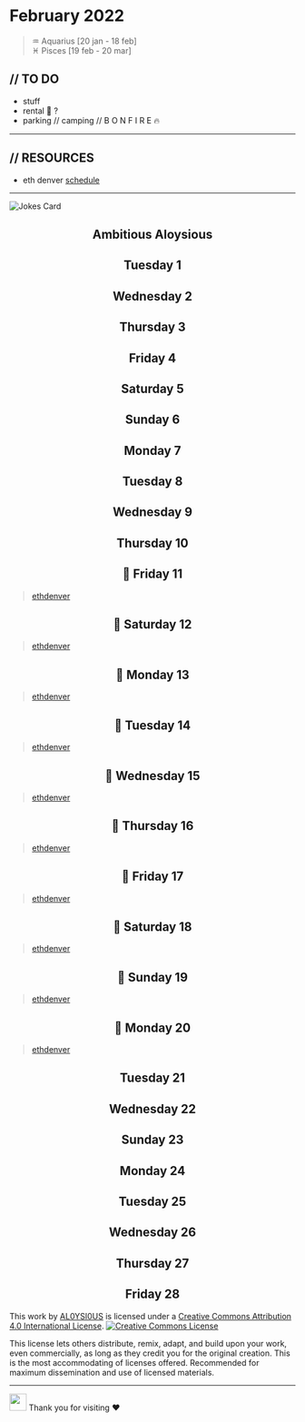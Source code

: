 # February 2022
> ♒ Aquarius [20 jan - 18 feb] <br>
> ♓ Pisces [19 feb - 20 mar]

## // TO DO
- stuff
- rental 🚙 ? 
- parking // camping // B O N F I R E 🔥
---

## // RESOURCES
- eth denver [schedule](https://www.ethdenver.com/home/#schedule)

---

![Jokes Card](https://readme-jokes.vercel.app/api)

<h2 align="center">Ambitious Aloysious</h2>


<h2 align="center"> Tuesday 1 </h2>
<h2 align="center"> Wednesday 2 </h2>
<h2 align="center"> Thursday 3 </h2>
<h2 align="center"> Friday 4 </h2>
<h2 align="center"> Saturday 5 </h2>
<h2 align="center"> Sunday 6 </h2>
<h2 align="center"> Monday 7 </h2>
<h2 align="center"> Tuesday 8 </h2>
<h2 align="center"> Wednesday 9 </h2>
<h2 align="center"> Thursday 10 </h2>
<h2 align="center">👾 Friday 11 </h2>

> [ethdenver](https://www.ethdenver.com) <br>

<h2 align="center">👾 Saturday 12 </h2>

> [ethdenver](https://www.ethdenver.com) <br>

<h2 align="center">👾 Monday 13 </h2>

> [ethdenver](https://www.ethdenver.com) <br>

<h2 align="center">👾 Tuesday 14 </h2>

> [ethdenver](https://www.ethdenver.com) <br>

<h2 align="center">👾 Wednesday 15 </h2>

> [ethdenver](https://www.ethdenver.com) <br>

<h2 align="center">👾 Thursday 16 </h2>

> [ethdenver](https://www.ethdenver.com) <br>

<h2 align="center">👾 Friday 17 </h2>

> [ethdenver](https://www.ethdenver.com) <br>

<h2 align="center">👾 Saturday 18 </h2>

> [ethdenver](https://www.ethdenver.com) <br>
  
<h2 align="center">👾 Sunday 19 </h2>

> [ethdenver](https://www.ethdenver.com) <br>
  
<h2 align="center">👾 Monday 20 </h2>

> [ethdenver](https://www.ethdenver.com) <br>

<h2 align="center"> Tuesday 21 </h2>
<h2 align="center"> Wednesday 22 </h2>
<h2 align="center"> Sunday 23 </h2>
<h2 align="center"> Monday 24 </h2>
<h2 align="center"> Tuesday 25 </h2>
<h2 align="center"> Wednesday 26 </h2>
<h2 align="center"> Thursday 27 </h2>
<h2 align="center"> Friday 28 </h2>


This work by <a xmlns:cc="http://creativecommons.org/ns#" href="https://github.com/AL0YSI0US/" property="cc:attributionName" rel="cc:attributionURL">AL0YSI0US</a> is licensed under a <a rel="license" href="http://creativecommons.org/licenses/by/4.0/">Creative Commons Attribution 4.0 International License</a>. <a rel="license" href="http://creativecommons.org/licenses/by/4.0/"><img alt="Creative Commons License" style="border-width:0" src="https://i.creativecommons.org/l/by/4.0/88x31.png" /></a><br />

This license lets others distribute, remix, adapt, and build upon your work, even commercially, as long as they credit you for the original creation. This is the most accommodating of licenses offered. Recommended for maximum dissemination and use of licensed materials.


---

<img src="https://raw.githubusercontent.com/MartinHeinz/MartinHeinz/master/wave.gif" width="30px"> Thank you for visiting ❤️
